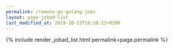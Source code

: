 ```yaml
---
permalink: /remote-go-golang-jobs
layout: page-jobad-list
last_modified_at: 2019-10-13T18:38:22+0200
---
```

{% include render_jobad_list.html permalink=page.permalink %}
